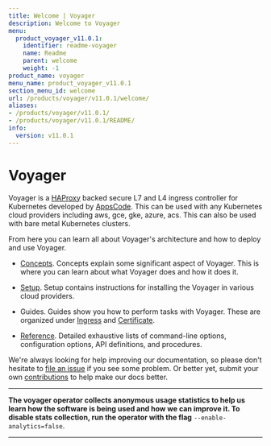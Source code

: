 ```yaml
---
title: Welcome | Voyager
description: Welcome to Voyager
menu:
  product_voyager_v11.0.1:
    identifier: readme-voyager
    name: Readme
    parent: welcome
    weight: -1
product_name: voyager
menu_name: product_voyager_v11.0.1
section_menu_id: welcome
url: /products/voyager/v11.0.1/welcome/
aliases:
- /products/voyager/v11.0.1/
- /products/voyager/v11.0.1/README/
info:
  version: v11.0.1
---
```


# Voyager

Voyager is a [HAProxy](http://www.haproxy.org/) backed secure L7 and L4 ingress controller for Kubernetes developed by [AppsCode](https://appscode.com). This can be used with any Kubernetes cloud providers including aws, gce, gke, azure, acs. This can also be used with bare metal Kubernetes clusters.

From here you can learn all about Voyager's architecture and how to deploy and use Voyager.

- [Concepts](/products/voyager/v11.0.1/concepts/). Concepts explain some significant aspect of Voyager. This
is where you can learn about what Voyager does and how it does it.

- [Setup](/products/voyager/v11.0.1/setup/). Setup contains instructions for installing
  the Voyager in various cloud providers.

- Guides. Guides show you how to perform tasks with Voyager. These are organized under [Ingress](/products/voyager/v11.0.1/guides/ingress) and [Certificate](/products/voyager/v11.0.1/guides/certificate).

- [Reference](/products/voyager/v11.0.1/reference/). Detailed exhaustive lists of
command-line options, configuration options, API definitions, and procedures.

We're always looking for help improving our documentation, so please don't hesitate to
[file an issue](https://github.com/appscode/voyager/issues/new) if you see some problem.
Or better yet, submit your own [contributions](/products/voyager/v11.0.1/CONTRIBUTING) to help
make our docs better.

---

**The voyager operator collects anonymous usage statistics to help us learn how the software is being used and how we can improve it.
To disable stats collection, run the operator with the flag** `--enable-analytics=false`.

---
